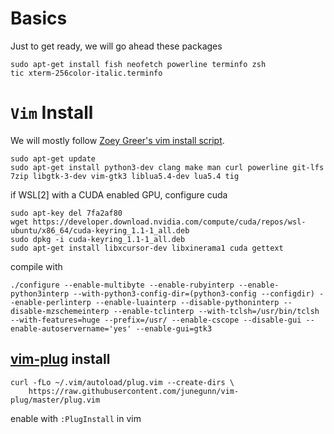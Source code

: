 # Basics 

Just to get ready, we will go ahead these packages

    sudo apt-get install fish neofetch powerline terminfo zsh
    tic xterm-256color-italic.terminfo


# `Vim` Install

We will mostly follow [Zoey Greer's vim install script](https://github.com/tempoz/dotfiles). 
  
    sudo apt-get update
    sudo apt-get install python3-dev clang make man curl powerline git-lfs 7zip libgtk-3-dev vim-gtk3 liblua5.4-dev lua5.4 tig 

if WSL[2] with a CUDA enabled GPU, configure cuda 

    sudo apt-key del 7fa2af80
    wget https://developer.download.nvidia.com/compute/cuda/repos/wsl-ubuntu/x86_64/cuda-keyring_1.1-1_all.deb
    sudo dpkg -i cuda-keyring_1.1-1_all.deb
    sudo apt-get install libxcursor-dev libxinerama1 cuda gettext

compile with
    
    ./configure --enable-multibyte --enable-rubyinterp --enable-python3interp --with-python3-config-dir=(python3-config --configdir) --enable-perlinterp --enable-luainterp --disable-pythoninterp --disable-mzschemeinterp --enable-tclinterp --with-tclsh=/usr/bin/tclsh --with-features=huge --prefix=/usr/ --enable-cscope --disable-gui --enable-autoservername='yes' --enable-gui=gtk3

## [vim-plug](https://github.com/junegunn/vim-plug) install

    curl -fLo ~/.vim/autoload/plug.vim --create-dirs \
        https://raw.githubusercontent.com/junegunn/vim-plug/master/plug.vim

enable with `:PlugInstall` in vim
